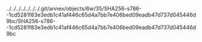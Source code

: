../../../../../../../.git/annex/objects/6w/35/SHA256-s786--1cd5281f83e3edb1c41af446c65d4a7bb7e406bed09eadb47d737d045446d9bc/SHA256-s786--1cd5281f83e3edb1c41af446c65d4a7bb7e406bed09eadb47d737d045446d9bc